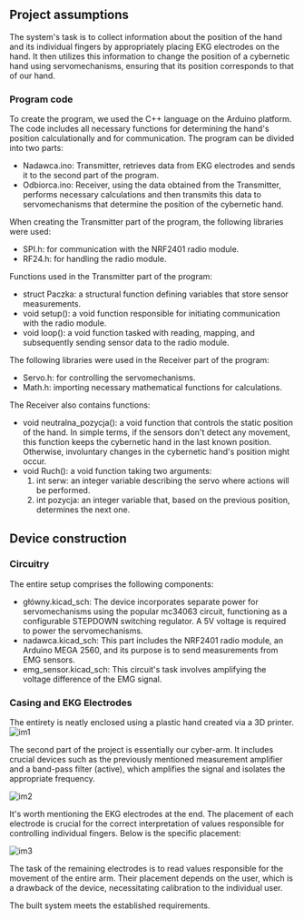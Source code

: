 ## **Project assumptions**
The system's task is to collect information about the position of the hand and its individual fingers by appropriately placing EKG electrodes on the hand. It then utilizes this information to change the position of a cybernetic hand using servomechanisms, ensuring that its position corresponds to that of our hand.


### **Program code**
To create the program, we used the C++ language on the Arduino platform. The code includes all necessary functions for determining the hand's position calculationally and for communication. The program can be divided into two parts:
- Nadawca.ino: Transmitter, retrieves data from EKG electrodes and sends it to the second part of the program.
- Odbiorca.ino: Receiver, using the data obtained from the Transmitter, performs necessary calculations and then transmits this data to servomechanisms that determine the position of the cybernetic hand.

When creating the Transmitter part of the program, the following libraries were used:
- SPI.h: for communication with the NRF2401 radio module.
- RF24.h: for handling the radio module.

Functions used in the Transmitter part of the program:
- struct Paczka: a structural function defining variables that store sensor measurements.
- void setup(): a void function responsible for initiating communication with the radio module.
- void loop(): a void function tasked with reading, mapping, and subsequently sending sensor data to the radio module.

The following libraries were used in the Receiver part of the program:
- Servo.h: for controlling the servomechanisms.
- Math.h: importing necessary mathematical functions for calculations.

The Receiver also contains functions:
- void neutralna_pozycja(): a void function that controls the static position of the hand. In simple terms, if the sensors don't detect any movement, this function keeps the cybernetic hand in the last known position. Otherwise, involuntary changes in the cybernetic hand's position might occur.
- void Ruch(): a void function taking two arguments:
    1) int serw: an integer variable describing the servo where actions will be performed.
    2) int pozycja: an integer variable that, based on the previous position, determines the next one.

## **Device construction**

### Circuitry
The entire setup comprises the following components:
- główny.kicad_sch: The device incorporates separate power for servomechanisms using the popular mc34063 circuit, functioning as a configurable STEPDOWN switching regulator. A 5V voltage is required to power the servomechanisms.
- nadawca.kicad_sch: This part includes the NRF2401 radio module, an Arduino MEGA 2560, and its purpose is to send measurements from EMG sensors.
- emg_sensor.kicad_sch: This circuit's task involves amplifying the voltage difference of the EMG signal.

### Casing and EKG Electrodes
The entirety is neatly enclosed using a plastic hand created via a 3D printer.
![im1](https://github.com/rafikm2003/Cyber_Hand/assets/116646888/7a5d6e02-f38e-4e3b-8e99-6d1141d531fa)

The second part of the project is essentially our cyber-arm. It includes crucial devices such as the previously mentioned measurement amplifier and a band-pass filter (active), which amplifies the signal and isolates the appropriate frequency.

![im2](https://github.com/rafikm2003/Cyber_Hand/assets/116646888/ae5b0455-8688-463a-8e59-946c82fe8f16)

It's worth mentioning the EKG electrodes at the end. The placement of each electrode is crucial for the correct interpretation of values responsible for controlling individual fingers. Below is the specific placement:

![im3](https://github.com/rafikm2003/Cyber_Hand/assets/116646888/f294de07-bde8-4e06-be26-b311aa73c6e6)

The task of the remaining electrodes is to read values responsible for the movement of the entire arm. Their placement depends on the user, which is a drawback of the device, necessitating calibration to the individual user.

The built system meets the established requirements.


